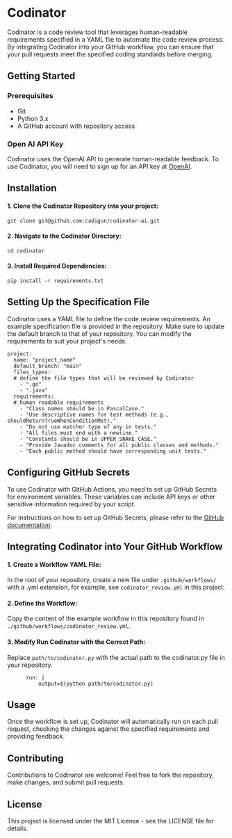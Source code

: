# Codinator

Codinator is a code review tool that leverages human-readable requirements specified in a YAML file to automate the code review process. By integrating Codinator into your GitHub workflow, you can ensure that your pull requests meet the specified coding standards before merging.

## Getting Started
### Prerequisites
- Git
- Python 3.x
- A GitHub account with repository access

### Open AI API Key
Codinator uses the OpenAI API to generate human-readable feedback. To use Codinator, you will need to sign up for an API key at [OpenAI](https://beta.openai.com/signup/).

## Installation
#### 1. Clone the Codinator Repository into your project:
```
git clone git@github.com:cadigun/codinator-ai.git
```
#### 2. Navigate to the Codinator Directory:
```
cd codinator
```
#### 3. Install Required Dependencies:
```angular2html
pip install -r requirements.txt
```

## Setting Up the Specification File
Codinator uses a YAML file to define the code review requirements. An example specification file is provided in the repository. 
Make sure to update the default branch to that of your repository. You can modify the requirements to suit your project's needs.
```angular2html
project:
  name: "project_name"
  default_branch: "main"
  files_types:
  # define the file types that will be reviewed by Codinator
    - ".go"
    - ".java"
  requirements:
  # human readable requirements
    - "Class names should be in PascalCase."
    - "Use descriptive names for test methods (e.g., shouldReturnTrueWhenConditionMet)."
    - "Do not use matcher type of any in tests."
    - "All files must end with a newline."
    - "Constants should be in UPPER_SNAKE_CASE."
    - "Provide Javadoc comments for all public classes and methods."
    - "Each public method should have corresponding unit tests."
```

## Configuring GitHub Secrets
To use Codinator with GitHub Actions, you need to set up GitHub Secrets for environment variables. These variables can include API keys or other sensitive information required by your script.

For instructions on how to set up GitHub Secrets, please refer to the [GitHub documentation](https://docs.github.com/en/actions/security-guides/using-secrets-in-github-actions).

## Integrating Codinator into Your GitHub Workflow
#### 1. Create a Workflow YAML File:
In the root of your repository, create a new file under `.github/workflows/` with a .yml extension, for example, see `codinator_review.yml` in this project.
#### 2. Define the Workflow:
Copy the content of the example workflow in this repository found in `./github/workflows/codinator_review.yml`.
#### 3. Modify Run Codinator with the Correct Path:
Replace `path/to/codinator.py` with the actual path to the codinator.py file in your repository.
```
      run: |
          output=$(python path/to/codinator.py)
```

## Usage
Once the workflow is set up, Codinator will automatically run on each pull request, checking the changes against the specified requirements and providing feedback.

## Contributing
Contributions to Codinator are welcome! Feel free to fork the repository, make changes, and submit pull requests.

## License
This project is licensed under the MIT License - see the LICENSE file for details.

